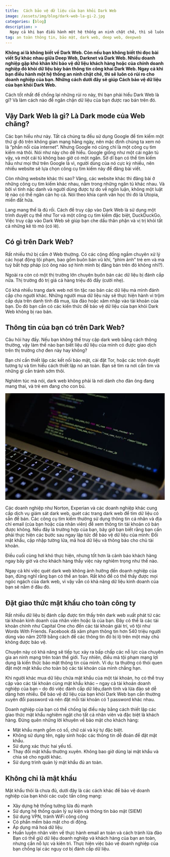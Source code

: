 ```yaml
---
title:  Cách bảo vệ dữ liệu của bạn khỏi Dark Web
image: /assets/img/blog/dark-web-la-gi-2.jpg
categories: [blog]
description: >
  Ngay cả khi bạn điều hành một hệ thống an ninh chặt chẽ, thì sẽ luôn có rủi ro cho doanh nghiệp của bạn. Những cách dưới đây sẽ giúp Cách bảo vệ dữ liệu của bạn khỏi Dark Web.
tag: an toàn thông tin, bảo mật, dark web, deep web, deepweb
---
```


**Không ai là không biết về Dark Web. Còn nếu bạn không biết thì đọc bài viết Sự khác nhau giữa Deep Web, Darknet và Dark Web. Nhiều doanh nghiệp gặp khó khăn khi bảo vệ dữ liệu khách hàng hoặc của chính doanh nghiệp đó khỏi dữ liệu bày bán thông tin công khai Dark Web. Ngay cả khi bạn điều hành một hệ thống an ninh chặt chẽ, thì sẽ luôn có rủi ro cho doanh nghiệp của bạn. Những cách dưới đây sẽ giúp Cách bảo vệ dữ liệu của bạn khỏi Dark Web.**

Cách tốt nhất để chống lại những rủi ro này, thì bạn phải hiểu Dark Web là gì? Và làm cách nào để ngăn chặn dữ liệu của bạn được rao bán trên đó.  

## Vậy Dark Web là gì? Là Dark mode của Web chăng?  

Các bạn hiểu như này. Tất cả chúng ta đều sử dụng Google để tìm kiếm một thứ gì đó trên không gian mạng hằng ngày, nên mặc định chúng ta xem nó là “phần nổi của internet”. Nhưng Google nó cũng chỉ là một công cụ tìm kiếm mà thôi. Nói như này cho dễ hiểu. Google giống như một cái ngăn tủ vậy, và một cái tủ không bao giờ có một ngăn. Sở dĩ bạn có thể tìm kiếm hầu như mọi thứ trên Google là vì, người dùng của nó cực kỳ nhiều, nên nhiều website sẽ lựa chọn công cụ tìm kiếm này để đăng bài viết.  

Còn những website khác thì sao? Vâng, các website khác thì đăng bài ở những công cụ tìm kiếm khác nhau, nằm trong những ngăn tủ khác nhau. Và bởi vì tính nặc danh và người dùng được tự do về ngôn luận, không một luật lệ nào có thể ngăn cản họ cả. Nói theo khía cạnh văn học thì đó là Utopia, miền đất hứa.

Lang mang thế là đủ rồi. Cách để truy cập vào Dark Web là sử dụng một trình duyệt cụ thể như Tor và một công cụ tìm kiếm đặc biệt, DuckDuckGo. Việc truy cập vào Dark Web sẽ giúp bạn che dấu thân phận và vị trị khỏi tất cả những kẻ tò mò (có lẽ).  

## Có gì trên Dark Web?  

Rất nhiều thứ bị cấm ở Web thường. Có các cộng đồng ngầm chuyên xử lý các hoạt động tội phạm, bao gồm buôn bán vũ khí, “phim ảnh” trẻ em và ma tuý bất hợp pháp (có ông nào sợ hình mình bị đăng bán trên đó không nhỉ?).  

Ngoài ra còn có một thị trường lớn chuyên buôn bán các dữ liệu bị đánh cắp nữa. Thị trường đó trị giá cả hàng triệu đô đấy (cười nhẹ).  

Có khá nhiều trang dark web nơi tin tặc rao bán các dữ liệu mà mình đánh cắp cho người khác. Những người mua dữ liệu này sẽ thực hiện hành vi trộm cắp dựa trên danh tính đã mua, lừa đảo hoặc xâm nhập vào tài khoản của bạn. Do đó bạn cần có các kiến thức để bảo vệ dữ liệu của bạn khỏi Dark Web không bị rao bán.  

## Thông tin của bạn có trên Dark Web?  

Câu hỏi hay đấy. Nếu bạn không thể truy cập dark web bằng cách thông thường, vậy làm thế nào bạn biết liệu dữ liệu của mình có được giao dịch trên thị trường chợ đen này hay không?  

Bạn chỉ cần thiết lập các kết nối bảo mật, cài đặt Tor, hoặc các trình duyệt tương tự và tìm hiểu cách thiết lập nó an toàn. Bạn sẽ tìm ra nơi cần tìm và những gì cần tránh sớm thôi.  

Nghiêm túc mà nói, dark web không phải là nơi dành cho đàn ông đang mang thai, và trẻ em đang cho con bú.  

 ![Dark Web Là Gì?](/assets/img/blog/dark-web-la-gi.jpg)  

Các doanh nghiệp như Norton, Experian và các doanh nghiệp khác cung cấp dịch vụ giám sát dark web, quét các trang dark web để tìm dữ liệu có sẵn để bán. Các công cụ tìm kiếm thường sử dụng thông tin cá nhân và địa chỉ email (của bạn hoặc của nhân viên) để xem thông tin tài khoản có bán được không. Nếu đây là trường hợp của bạn, bây giờ bạn biết rằng bạn cần phải thực hiện các bước sau ngay lập tức để bảo vệ dữ liệu của mình: Đổi mật khẩu, cập nhập tường lửa, mã hoá dữ liệu và thông báo cho chủ tài khoản.  

Điều cuối cùng hơi khó thực hiện, nhưng tốt hơn là cảnh báo khách hàng ngay bây giờ và cho khách hàng thấy việc này nghiêm trọng như thế nào.  

Ngay cả khi việc quét dark web không ảnh hưởng đến doanh nghiệp của bạn, đừng nghĩ rằng bạn có thể an toàn. Rất khó để có thể thấy được mọi ngóc ngách của dark web, vì vậy vẫn có khả năng dữ liệu kinh doanh của bạn sẽ nằm ở đâu đó.  

## Đặt giao thức mật khẩu cho toàn công ty  

Rất nhiều dữ liệu bị đánh cắp được tìm thấy trên dark web xuất phát từ các tài khoản kinh doanh của nhân viên hoặc là của bạn. Đây có thể là các tài khoản chính như Capital One cho đến các tài khoản giải trí, vô tội như Words With Friends. Facebook đã xâm phạm thông tin hơn 540 triệu người dùng vào năm 2019 bằng cách để các thông tin đó bị lộ trên một máy chủ không được bảo vệ.  

Chuyện này có khả năng sẽ tiếp tục xảy ra bấp chấp các nỗ lực của chuyên gia an ninh mạng trên toàn thế giới. Tuy nhiên, điều mà tội phạm mạng lợi dụng là kiến thức bảo mật thông tin của mình. Ví dụ: ta thường có thói quen đặt một mật khẩu cho toàn bộ các tài khoản của mình chẳng hạn.  

Khi người khác mua dữ liệu chứa mật khẩu của một tài khoản, họ có thể truy cập vào các tài khoản cùng mật khẩu khác – ngay cả tài khoản doanh nghiệp của bạn – do đó việc đánh cắp dữ liệu,danh tính và lừa đảo sẽ dễ dàng hơn nhiều. Để bảo vệ dữ liệu của bạn khỏi Dark Web bạn cần thường xuyên đổi password và nên đặt mỗi tài khoản có 1 password khác nhau.  

Doanh nghiệp của bạn có thể chống lại điều này bằng cách thiết lập các giao thức mật khẩu nghiêm ngặt cho tất cả nhân viên và đặc biệt là khách hàng. Đừng quên những lời khuyên về bảo mật cho khách hàng:  

* Mật khẩu mạnh gồm có số, chữ cái và ký tự đặc biệt.    
* Không sử dụng tên, ngày sinh hoặc các thông tin dễ đoán để đặt mật khẩu.  
* Sử dụng xác thực hai yếu tố.  
* Thay đổi mật khẩu thường xuyên. Không bao giờ dùng lại mật khẩu và chia sẻ cho người khác.  
* Sử dụng trình quản lý mật khẩu đủ an toàn.  

## Không chỉ là mật khẩu  

Mật khẩu thôi là chưa đủ, dưới đây là các cách khác để bảo vệ doanh nghiệp của bạn khỏi các cuộc tấn công mạng:  

* Xây dựng hệ thống tường lửa đủ mạnh  
* Sử dụng hệ thống quản lý sự kiện và thông tin bảo mật (SIEM)  
* Sử dụng VPN, tránh WiFi công cộng  
* Có phần mềm bảo mật cho di động.  
* Áp dụng mã hoá dữ liệu  
* Huấn luyện nhân viên về thực hành email an toàn và cách tránh lừa đảo  
Bạn có thể giữ dữ liệu doanh nghiệp và khách hàng của bạn an toàn, nhưng cần nỗ lực và kiên trì. Thực hiện việc bảo vệ doanh nghiệp của bạn chống lại các nguy cơ bị đánh cắp dữ liệu.  
